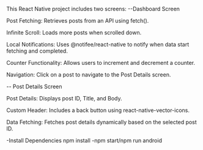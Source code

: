 This React Native project includes two screens:
--Dashboard Screen

Post Fetching: Retrieves posts from an API using fetch().

Infinite Scroll: Loads more posts when scrolled down.

Local Notifications: Uses @notifee/react-native to notify when data start fetching and completed.

Counter Functionality: Allows users to increment and decrement a counter.

Navigation: Click on a post to navigate to the Post Details screen.

-- Post Details Screen

Post Details: Displays post ID, Title, and Body.

Custom Header: Includes a back button using react-native-vector-icons.

Data Fetching: Fetches post details dynamically based on the selected post ID.

-Install Dependencies
npm install
-npm start/npm run android
